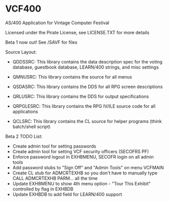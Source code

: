 # VCF400
 AS/400 Application for Vintage Computer Festival

 Licensed under the Pirate License, see LICENSE.TXT for more details

 Beta 1 now out! See /SAVF for files

Source Layout:

* QDDSSRC: 	This library contains the data description spec for the voting database, guestbook database, LEARN/400 strings, and misc settings
* QMNUSRC:	This library contains the source for all menus
* QSDASRC:	This library contains the DDS for all RPG screen descriptions
* QRLUSRC:      This library contains the DDS for output specifications

* QRPGLESRC:	This library contains the RPG IV/ILE source code for all applications
* QCLSRC:       This library contains the CL source for helper programs (think batch/shell script)


Beta 2 TODO List:
* Create admin tool for setting passwords
* Create admin tool for setting VCF security officers (SECOFRS PF)
* Enforce password logout in EXHBMENU, SECOFR login on all admin tools
* Add password stubs to "Sign Off" and "Admin Tools" on menu VCFMAIN
* Create CL stub for ADMCRTEXHB so you don't have to manually type CALL ADMCRTEXHB PARM... all the time
* Update EXHBMENU to show 4th menu option - "Tour This Exhibit" controlled by flag in EXHBDB
* Update EXHBDB to add field for LEARN/400 support
